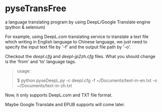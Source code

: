 # pyseTransFree
a language translating program by using DeepL/Google Translate engine (python &amp; selenium)

For example, using DeepL.com translating service to translate a text file which writing in English language to Chinese language, we just need to specify the input text file by '-f' and the output file path by '-o'.

Checkout the *deepl.cfg* and *deepl-jp2zh.cfg* files. What you should change is the 'from' and 'to' language tags. 

> usage:
> 
> $ python pyseDeepL.py -c deepl.cfg -f ~/Documents/text-in-en.txt -o ~/Documents/text-in-zh.txt

Now, it only supports DeepL.com and TXT file format. 

Maybe Google Translate and EPUB supports will come later.